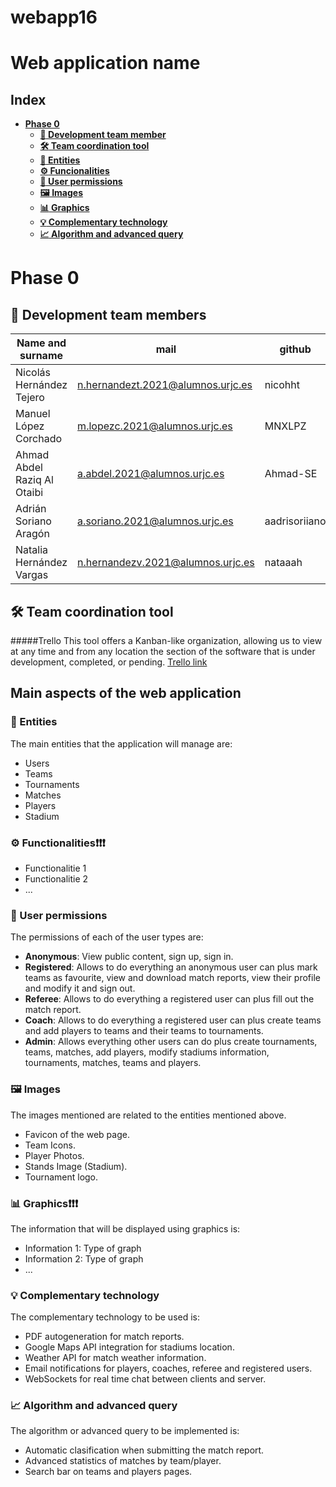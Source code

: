 # webapp16

# Web application name
## Index
- [<b>Phase 0</b>](#Phase-0)
  - [<b>:busts_in_silhouette: Development team member</b>](##:busts_in_silhouette:-Development-team-members)
  - [<b>:hammer_and_wrench: Team coordination tool</b>](###:hammer_and_wrench:-Team-coordination-tool)
  - [<b>:memo: Entities</b>](###:memo:-Entities)
  - [<b>:gear: Funcionalities</b>](###:gear:-Functionalities:exclamation::exclamation::exclamation:)
  - [<b>:key: User permissions</b>](###:key:-User-permissions)
  - [<b>:framed_picture: Images</b>](###:framed_picture:-Images)
  - [<b>:bar_chart: Graphics</b>](###:bar_chart:-Graphics:exclamation::exclamation::exclamation:)
  - [<b>:bulb: Complementary technology</b>](###:bulb:-Complementary-technology)
  - [<b>:chart_with_upwards_trend: Algorithm and advanced query</b>](###:chart_with_upwards_trend:-Algorithm-and-advanced-query)
  
# Phase 0

## :busts_in_silhouette: Development team members

|Name and surname|mail|github|
|----------------|----|------|
| Nicolás Hernández Tejero | n.hernandezt.2021@alumnos.urjc.es | nicohht |
| Manuel López Corchado | m.lopezc.2021@alumnos.urjc.es | MNXLPZ |
| Ahmad Abdel Raziq Al Otaibi | a.abdel.2021@alumnos.urjc.es | Ahmad-SE |
| Adrián Soriano Aragón | a.soriano.2021@alumnos.urjc.es | aadrisoriiano |
| Natalia Hernández Vargas | n.hernandezv.2021@alumnos.urjc.es | nataaah |



## :hammer_and_wrench: Team coordination tool
#####Trello
This tool offers a Kanban-like organization, allowing us to view at any time and from any location the section of the software that is under development, completed, or pending.
<a href="https://trello.com/b/arU2ZCsQ/daw">Trello link</a>


## Main aspects of the web application
### :memo: Entities 
The main entities that the application will manage are:
- Users
- Teams
- Tournaments
- Matches
- Players
- Stadium
### :gear: Functionalities:exclamation::exclamation::exclamation:
- Functionalitie 1
- Functionalitie 2
- ...
### :key: User permissions
The permissions of each of the user types are:
- <b>Anonymous</b>: View  public content, sign up, sign in.
- <b>Registered</b>:  Allows to do everything an anonymous user can plus mark teams as favourite, view and download match reports, view their profile and modify it and sign out.
- <b>Referee</b>: Allows to do everything a registered user can plus fill out the match report.
- <b>Coach</b>: Allows to do everything a registered user can plus create teams and add players to teams and their teams to tournaments.
- <b>Admin</b>: Allows everything other users can do plus create tournaments,  teams, matches, add players, modify stadiums information, tournaments, matches, teams and players.

### :framed_picture: Images
The images mentioned are related to the entities mentioned above.
- Favicon of the web page.
- Team Icons.
- Player Photos.
- Stands Image (Stadium).
- Tournament logo.

### :bar_chart: Graphics:exclamation::exclamation::exclamation:
The information that will be displayed using graphics is:
- Information 1: Type of graph
- Information 2: Type of graph
- ...

### :bulb: Complementary technology
The complementary technology to be used is:
- PDF autogeneration  for match reports.
- Google Maps API integration for stadiums location.
- Weather API for match weather information.
- Email notifications for players, coaches, referee and registered users.
- WebSockets for real time chat between clients and server.


### :chart_with_upwards_trend: Algorithm and advanced query
The algorithm or advanced query to be implemented is:
- Automatic clasification when submitting the match report.
- Advanced statistics of  matches by team/player.
- Search bar on teams and players pages.

